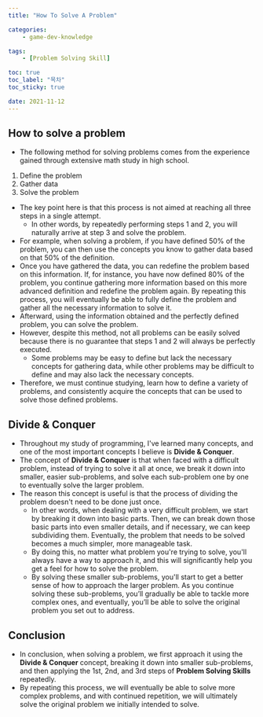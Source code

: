 ```yaml
---
title: "How To Solve A Problem"

categories:
    - game-dev-knowledge

tags:
    - [Problem Solving Skill]

toc: true
toc_label: "목차"
toc_sticky: true

date: 2021-11-12
---
```


## How to solve a problem
- The following method for solving problems comes from the experience gained through extensive math study in high school.
1. Define the problem
2. Gather data
3. Solve the problem
- The key point here is that this process is not aimed at reaching all three steps in a single attempt.
    - In other words, by repeatedly performing steps 1 and 2, you will naturally arrive at step 3 and solve the problem.
- For example, when solving a problem, if you have defined 50% of the problem, you can then use the concepts you know to gather data based on that 50% of the definition.
- Once you have gathered the data, you can redefine the problem based on this information. If, for instance, you have now defined 80% of the problem, you continue gathering more information based on this more advanced definition and redefine the problem again. By repeating this process, you will eventually be able to fully define the problem and gather all the necessary information to solve it.
- Afterward, using the information obtained and the perfectly defined problem, you can solve the problem.
- However, despite this method, not all problems can be easily solved because there is no guarantee that steps 1 and 2 will always be perfectly executed.
    - Some problems may be easy to define but lack the necessary concepts for gathering data, while other problems may be difficult to define and may also lack the necessary concepts.
- Therefore, we must continue studying, learn how to define a variety of problems, and consistently acquire the concepts that can be used to solve those defined problems.

## Divide & Conquer
- Throughout my study of programming, I've learned many concepts, and one of the most important concepts I believe is **Divide & Conquer**.
- The concept of **Divide & Conquer** is that when faced with a difficult problem, instead of trying to solve it all at once, we break it down into smaller, easier sub-problems, and solve each sub-problem one by one to eventually solve the larger problem.
- The reason this concept is useful is that the process of dividing the problem doesn't need to be done just once.
    - In other words, when dealing with a very difficult problem, we start by breaking it down into basic parts. Then, we can break down those basic parts into even smaller details, and if necessary, we can keep subdividing them. Eventually, the problem that needs to be solved becomes a much simpler, more manageable task.
    - By doing this, no matter what problem you're trying to solve, you'll always have a way to approach it, and this will significantly help you get a feel for how to solve the problem.
    - By solving these smaller sub-problems, you'll start to get a better sense of how to approach the larger problem. As you continue solving these sub-problems, you’ll gradually be able to tackle more complex ones, and eventually, you’ll be able to solve the original problem you set out to address.

## Conclusion
- In conclusion, when solving a problem, we first approach it using the **Divide & Conquer** concept, breaking it down into smaller sub-problems, and then applying the 1st, 2nd, and 3rd steps of **Problem Solving Skills** repeatedly.
- By repeating this process, we will eventually be able to solve more complex problems, and with continued repetition, we will ultimately solve the original problem we initially intended to solve.
